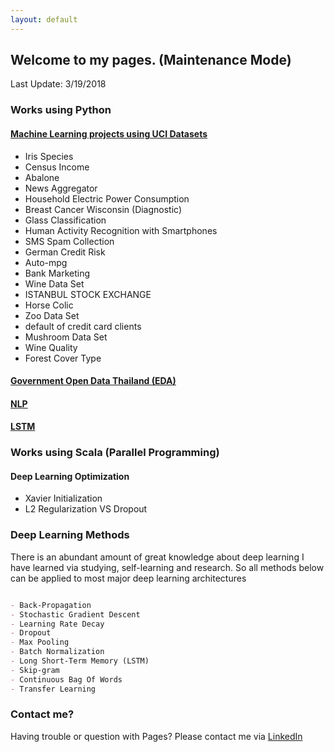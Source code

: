 ```yaml
---
layout: default
---
```


## Welcome to my pages. (Maintenance Mode)

Last Update: 3/19/2018


### Works using Python

#### [Machine Learning projects using UCI Datasets](https://github.com/provincit/uci-work)
- Iris Species
- Census Income
- Abalone
- News Aggregator
- Household Electric Power Consumption
- Breast Cancer Wisconsin (Diagnostic)
- Glass Classification
- Human Activity Recognition with Smartphones
- SMS Spam Collection
- German Credit Risk
- Auto-mpg
- Bank Marketing
- Wine Data Set
- ISTANBUL STOCK EXCHANGE
- Horse Colic
- Zoo Data Set
- default of credit card clients
- Mushroom Data Set
- Wine Quality
- Forest Cover Type
#### [Government Open Data Thailand (EDA)](model-for-uci)

#### [NLP](model-for-uci)

#### [LSTM](model-for-uci)


### Works using Scala (Parallel Programming)

#### Deep Learning Optimization
- Xavier Initialization
- L2 Regularization VS Dropout


### Deep Learning Methods
There is an abundant amount of great knowledge about deep learning I have learned via studying, self-learning and research.
So all methods below can be applied to most major deep learning architectures

```markdown

- Back-Propagation
- Stochastic Gradient Descent
- Learning Rate Decay
- Dropout
- Max Pooling
- Batch Normalization
- Long Short-Term Memory (LSTM)
- Skip-gram
- Continuous Bag Of Words
- Transfer Learning

```



### Contact me?

Having trouble or question with Pages? Please contact me via [LinkedIn](https://www.linkedin.com/in/chalothorn-chavalitchevinkul-518671141/)
